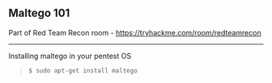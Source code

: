 ## Maltego 101

Part of Red Team Recon room - https://tryhackme.com/room/redteamrecon

--- 

Installing maltego in your pentest OS
>```bash
>$ sudo apt-get install maltego
>```
